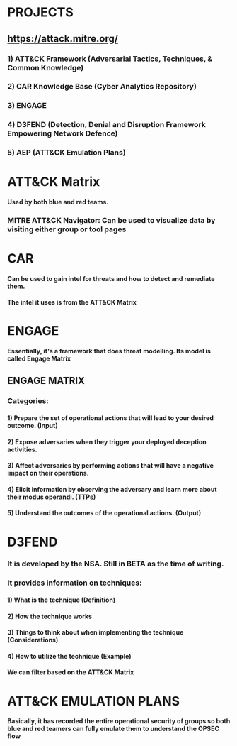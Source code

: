 # PROJECTS

## https://attack.mitre.org/

### 1) ATT&CK Framework (Adversarial Tactics, Techniques, & Common Knowledge)

### 2) CAR Knowledge Base (Cyber Analytics Repository)

### 3) ENGAGE

### 4) D3FEND (Detection, Denial and Disruption Framework Empowering Network Defence)

### 5) AEP (ATT&CK Emulation Plans)

# ATT&CK Matrix

#### Used by both blue and red teams.

### MITRE ATT&CK Navigator: Can be used to visualize data by visiting either group or tool pages

# CAR

#### Can be used to gain intel for threats and how to detect and remediate them.

#### The intel it uses is from the ATT&CK Matrix

# ENGAGE

#### Essentially, it's a framework that does threat modelling. Its model is called Engage Matrix

## ENGAGE MATRIX

### Categories:

#### 1) Prepare the set of operational actions that will lead to your desired outcome. (Input)

#### 2) Expose adversaries when they trigger your deployed deception activities.

#### 3) Affect adversaries by performing actions that will have a negative impact on their operations.

#### 4) Elicit information by observing the adversary and learn more about their modus operandi. (TTPs)

#### 5) Understand the outcomes of the operational actions. (Output)

# D3FEND

### It is developed by the NSA. Still in BETA as the time of writing.

### It provides information on techniques:

#### 1) What is the technique (Definition)

#### 2) How the technique works

#### 3) Things to think about when implementing the technique (Considerations)

#### 4) How to utilize the technique (Example)

#### We can filter based on the ATT&CK Matrix

# ATT&CK EMULATION PLANS

#### Basically, it has recorded the entire operational security of groups so both blue and red teamers can fully emulate them to understand the OPSEC flow
